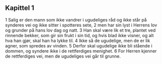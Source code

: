 ## Kapittel 1

1 Salig er den mann som ikke vandrer i ugudeliges råd og ikke står på synderes vei og ikke sitter i spotteres sete,
2 men har sin lyst i Herrens lov og grunder på hans lov dag og natt.
3 Han skal være lik et tre, plantet ved rinnende bekker, som gir sin frukt i sin tid, og hvis blad ikke visner, og alt hva han gjør, skal han ha lykke til.
4 Ikke så de ugudelige, men de er lik agner, som spredes av vinden.
5 Derfor skal ugudelige ikke bli stående i dommen, og syndere ikke i de rettferdiges menighet.
6 For Herren kjenner de rettferdiges vei, men de ugudeliges vei går til grunne.
